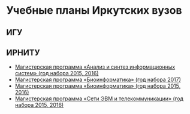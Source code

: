 # Учебные планы Иркутских вузов

## ИГУ
## ИРНИТУ
* [Магистерская программа «Анализ и синтез информационных систем» (год набора 2015, 2016)](http://www.istu.edu/pages/sys_work/sbor_u_plan/files/078/078317.xls)
* [Магистерская программа «Биоинформатика» (год набора 2017)](http://www.istu.edu/pages/sys_work/sbor_u_plan/files/072/072440.xls)
* [Магистерская программа «Биоинформатика» (год набора 2015, 2016)](http://www.istu.edu/pages/sys_work/sbor_u_plan/files/064/064246.xls)
* [Магистерская программа «Сети ЭВМ и телекоммуникации» (год набора 2015, 2016)](http://www.istu.edu/pages/sys_work/sbor_u_plan/files/064/064244.xls)
